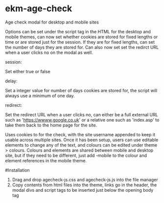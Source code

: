 # ekm-age-check
Age check modal for desktop and mobile sites

Options can be set under the script tag in the HTML for the desktop and mobile themes, can now set whether cookies are stored for fixed lengths or time or are stored just for the session. If they are for fixed lengths, can set the number of days they are stored for. Can also now set set the redirct URL when a user clicks no on the modal as well.

session:

Set either true or false

delay:

Set a integer value for number of days cookies are stored for, the script will always use a minimum of one day.

redirect:

Set the redirect URL when a user clicks no, can either be a full external URL such as 'https://wwww.google.co.uk' or a relative one such as 'index.asp' to take them back to the home page for the site.

Uses cookies to for the check, with the site username appended to keep it usable across multiple sites. Once it has been setup, users can use editable elements to change any of the text, and colours can be edited under theme > colours. Colours and elements are shared between mobile and desktop site, but if they need to be different, just add -mobile to the colour and element references in the mobile theme.

#Installation
  1. Drag and drop agecheck-js.css and agecheck-js.js into the file manager
  2. Copy contents from html files into the theme, links go in the header, the modal divs and script tags to be inserted just below the opening body tag
